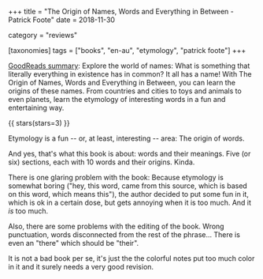 +++
title = "The Origin of Names, Words and Everything in Between - Patrick Foote"
date = 2018-11-30

category = "reviews"

[taxonomies]
tags = ["books", "en-au", "etymology", "patrick foote"]
+++

[GoodReads summary](https://www.goodreads.com/book/show/41224588-the-origin-of-names-words-and-everything-in-between):
Explore the world of names: What is something that literally everything in
existence has in common? It all has a name! With The Origin of Names, Words and
Everything in Between, you can learn the origins of these names. From countries
and cities to toys and animals to even planets, learn the etymology of
interesting words in a fun and entertaining way.

<!-- more -->

{{ stars(stars=3) }}

Etymology is a fun -- or, at least, interesting -- area: The origin of words.

And yes, that's what this book is about: words and their meanings. Five (or
six) sections, each with 10 words and their origins. Kinda.

There is one glaring problem with the book: Because etymology is somewhat
boring ("hey, this word, came from this source, which is based on this word,
which means this"), the author decided to put some fun in it, which is ok in a
certain dose, but gets annoying when it is too much. And it *is* too much.

Also, there are some problems with the editing of the book. Wrong punctuation,
words disconnected from the rest of the phrase... There is even an "there"
which should be "their".

It is not a bad book per se, it's just the the colorful notes put too much
color in it and it surely needs a very good revision.
